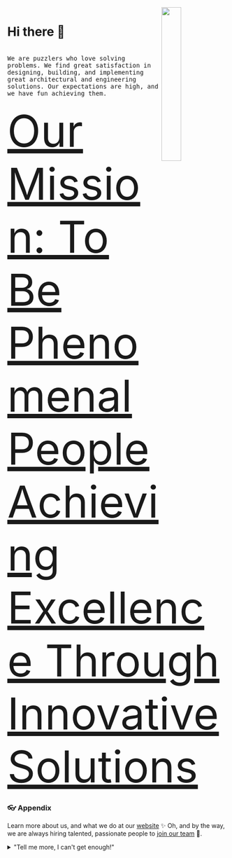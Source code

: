 <a href="https://intellitect.com/">
	<img align="right" width="30%" src="https://intellitect.com/wp-content/uploads/2020/04/IntelliTect_WhiteBlue-Box.svg">
      </a>

# Hi there 👋
<br>

<samp>
We are puzzlers who love solving problems. We find great satisfaction in designing, building, and implementing great architectural and engineering solutions. Our expectations are high, and we have fun achieving them.
</samp>

<br>
<br>
<a href="https://intellitect.com/home/about-intellitect/" align="center" style="font-size: 100px;">
Our Mission: To Be Phenomenal People Achieving Excellence Through Innovative Solutions
</a>


### 👓 Appendix

Learn more about us, and what we do at our [website](https://intellitect.com/) ✨
Oh, and by the way, we are always hiring talented, passionate people to [join our team](https://intellitect.com/join-our-team/) 🙌.

<details>
    <summary>"Tell me more, I can't get enough!"</summary>
    <br>
    <ul>
	<li>Intellitect is using the latest technologies including:
		<ul>
		<li>Cloud Computing (both AWS and Azure)</li>
		<li>Big Data, Machine Learning, and Artificial Intelligence (AI)</li>
		<li>.NET Development</li>
		<li>Azure DevOps</li>
		<li>Office365/SharePoint</li>
		<li>Enterprise Application Integration</li>
	      </ul>
   </ul>
</details>
